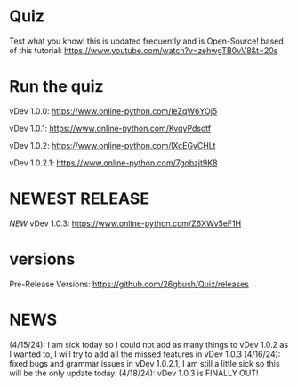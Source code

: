 # Quiz
Test what you know! this is updated frequently and is Open-Source! based of this tutorial: https://www.youtube.com/watch?v=zehwgTB0vV8&t=20s
# Run the quiz
vDev 1.0.0: https://www.online-python.com/leZqW6YOj5

vDev 1.0.1: https://www.online-python.com/KvqyPdsotf

vDev 1.0.2: https://www.online-python.com/lXcEGvCHLt

vDev 1.0.2.1: https://www.online-python.com/7gobzjt9K8
# NEWEST RELEASE
*NEW* vDev 1.0.3: https://www.online-python.com/Z6XWv5eF1H
# versions
Pre-Release Versions: https://github.com/26gbush/Quiz/releases
# NEWS
(4/15/24): I am sick today so I could not add as many things to vDev 1.0.2 as I wanted to, I will try to add all the missed features in vDev 1.0.3
(4/16/24): fixed bugs and grammar issues in vDev 1.0.2.1, I am still a little sick so this will be the only update today.
(4/18/24): vDev 1.0.3 is FINALLY OUT!

